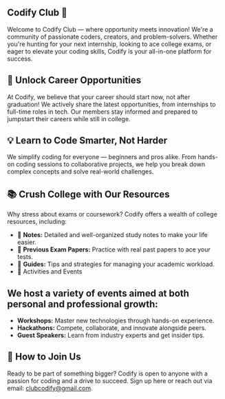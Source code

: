 ## Codify Club 🚀

Welcome to Codify Club — where opportunity meets innovation! We're a community of passionate coders, creators, and problem-solvers. Whether you're hunting for your next internship, looking to ace college exams, or eager to elevate your coding skills, Codify is your all-in-one platform for success.

## 🌟 Unlock Career Opportunities

At Codify, we believe that your career should start now, not after graduation! We actively share the latest opportunities, from internships to full-time roles in tech. Our members stay informed and prepared to jumpstart their careers while still in college.

## 💡 Learn to Code Smarter, Not Harder

We simplify coding for everyone — beginners and pros alike. From hands-on coding sessions to collaborative projects, we help you break down complex concepts and solve real-world challenges.

## 📚 Crush College with Our Resources

Why stress about exams or coursework? Codify offers a wealth of college resources, including:

- 📄 **Notes:** Detailed and well-organized study notes to make your life easier.
- 📝 **Previous Exam Papers:** Practice with real past papers to ace your tests.
- 🎯 **Guides:** Tips and strategies for managing your academic workload.
- 🎯 Activities and Events
  
## We host a variety of events aimed at both personal and professional growth:

- **Workshops:** Master new technologies through hands-on experience.
- **Hackathons:** Compete, collaborate, and innovate alongside peers.
- **Guest Speakers:** Learn from industry experts and get insider tips.
  
## 👥 How to Join Us
Ready to be part of something bigger? Codify is open to anyone with a passion for coding and a drive to succeed. Sign up here or reach out via email: clubcodify@gmail.com.
